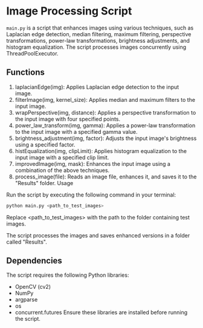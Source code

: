 # Image Processing Script
`main.py` is a script that enhances images using various techniques, such as Laplacian edge detection, median filtering, maximum filtering, perspective transformations, power-law transformations, brightness adjustments, and histogram equalization. The script processes images concurrently using ThreadPoolExecutor.

## Functions
1. laplacianEdge(img): Applies Laplacian edge detection to the input image.
2. filterImage(img, kernel_size): Applies median and maximum filters to the input image.
3. wrapPerspective(img, distance): Applies a perspective transformation to the input image with four specified points.
4. power_law_transform(img, gamma): Applies a power-law transformation to the input image with a specified gamma value.
5. brightness_adjustment(img, factor): Adjusts the input image's brightness using a specified factor.
6. histEqualization(img, clipLimit): Applies histogram equalization to the input image with a specified clip limit.
7. improvedImage(img, mask): Enhances the input image using a combination of the above techniques.
8. process_image(file): Reads an image file, enhances it, and saves it to the "Results" folder.
Usage

Run the script by executing the following command in your terminal:

```bash 
python main.py <path_to_test_images>
```
Replace <path_to_test_images> with the path to the folder containing test images.

The script processes the images and saves enhanced versions in a folder called "Results".

## Dependencies
The script requires the following Python libraries:

- OpenCV (cv2)
- NumPy
- argparse
- os
- concurrent.futures
Ensure these libraries are installed before running the script.